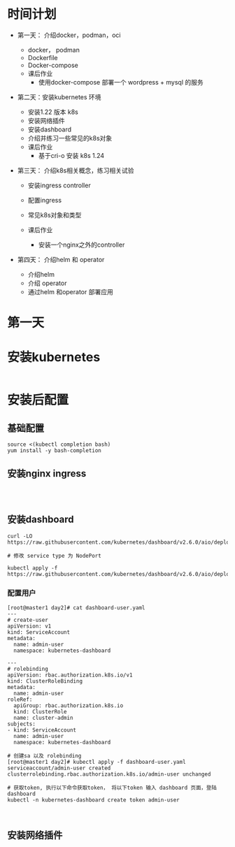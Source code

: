 # 时间计划

* 第一天： 介绍docker，podman，oci 

  * docker， podman 
  * Dockerfile 
  * Docker-compose 
  * 课后作业
    * 使用docker-compose 部署一个 wordpress + mysql 的服务 

  

* 第二天：安装kubernetes 环境

  * 安装1.22 版本 k8s 
  * 安装网络插件
  * 安装dashboard
  * 介绍并练习一些常见的k8s对象 
  * 课后作业
    * 基于cri-o 安装 k8s 1.24 

  

* 第三天： 介绍k8s相关概念，练习相关试验 

  * 安装ingress controller 

  * 配置ingress 

  * 常见k8s对象和类型

  * 课后作业

    * 安装一个nginx之外的controller

    

* 第四天： 介绍helm 和 operator 

  * 介绍helm
  * 介绍 operator 
  * 通过helm 和operator 部署应用





# 第一天









# 安装kubernetes





```
```









# 安装后配置 



## 基础配置

```
source <(kubectl completion bash)
yum install -y bash-completion

```









## 安装nginx ingress



```



```







## 安装dashboard

```
curl -LO https://raw.githubusercontent.com/kubernetes/dashboard/v2.6.0/aio/deploy/recommended.yaml

# 修改 service type 为 NodePort 

kubectl apply -f https://raw.githubusercontent.com/kubernetes/dashboard/v2.6.0/aio/deploy/recommended.yaml

```



### 配置用户

```
[root@master1 day2]# cat dashboard-user.yaml
---
# create-user
apiVersion: v1
kind: ServiceAccount
metadata:
  name: admin-user
  namespace: kubernetes-dashboard

---
# rolebinding
apiVersion: rbac.authorization.k8s.io/v1
kind: ClusterRoleBinding
metadata:
  name: admin-user
roleRef:
  apiGroup: rbac.authorization.k8s.io
  kind: ClusterRole
  name: cluster-admin
subjects:
- kind: ServiceAccount
  name: admin-user
  namespace: kubernetes-dashboard

# 创建sa 以及 rolebinding 
[root@master1 day2]# kubectl apply -f dashboard-user.yaml
serviceaccount/admin-user created
clusterrolebinding.rbac.authorization.k8s.io/admin-user unchanged
  
# 获取token, 执行以下命令获取token， 将以下token 输入 dashboard 页面，登陆dashboard 
kubectl -n kubernetes-dashboard create token admin-user
  
```



```

```







## 安装网络插件



```

```

